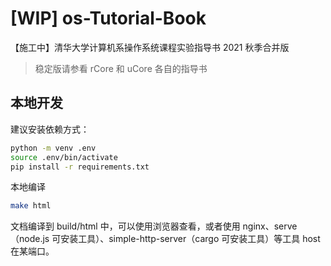 # **[WIP]** os-Tutorial-Book

【施工中】清华大学计算机系操作系统课程实验指导书 2021 秋季合并版

> 稳定版请参看 rCore 和 uCore 各自的指导书

## 本地开发

建议安装依赖方式：

```bash
python -m venv .env
source .env/bin/activate
pip install -r requirements.txt
```

本地编译

```bash
make html
```

文档编译到 build/html 中，可以使用浏览器查看，或者使用 nginx、serve（node.js 可安装工具）、simple-http-server（cargo 可安装工具）等工具 host 在某端口。
